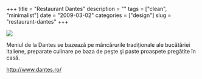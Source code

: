 +++
title = "Restaurant Dantes"
description = ""
tags = ["clean", "minimalist"]
date = "2009-03-02"
categories = ["design"]
slug = "restaurant-dantes"
+++


 

  <div id="screens-thumbs" class="clearfix">
    <div class="txt-center" id="design-submission"><a href="http://www.dantes.ro/"><img id='bluga-thumbnail-1514' class='bluga-thumbnail large' src='//konigi.com/media/bluga/
wt49ab94f54bad2.jpg'/></a></div>  
  </div>   
<p>Meniul de la Dantes se bazează pe mâncărurile tradiționale ale bucătăriei italiene, preparate culinare pe baza de peşte şi paste proaspete pregătite în casă.</p>
<p><a href="http://www.dantes.ro/">http://www.dantes.ro/</a></p>




